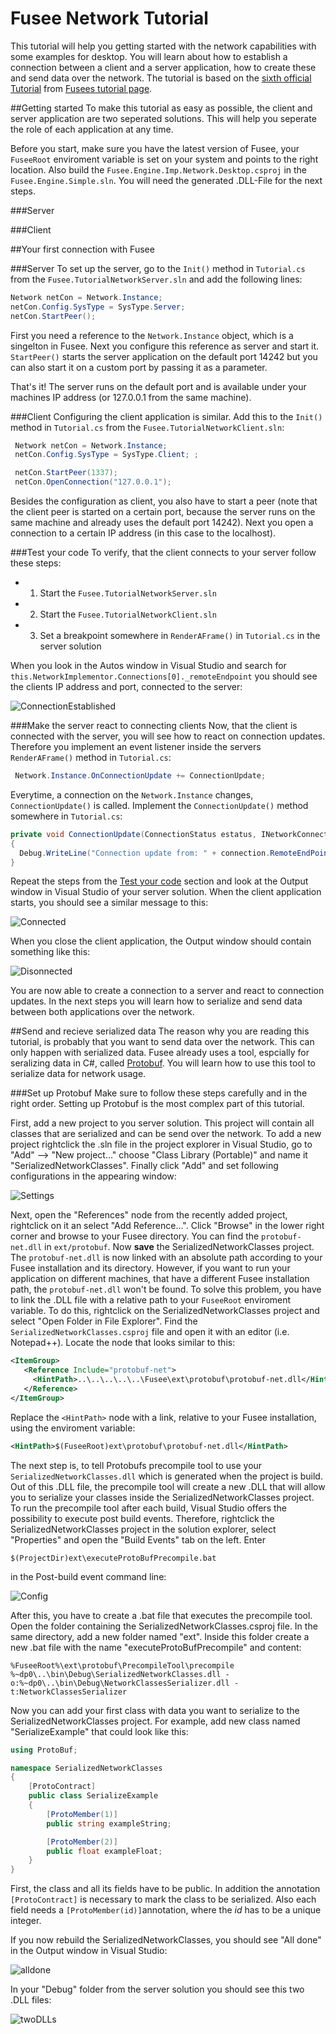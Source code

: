 # Fusee Network Tutorial
This tutorial will help you getting started with the network capabilities with some examples for desktop. 
You will learn about how to establish a connection between a client and a server application, how to create these and send data over the network. The tutorial is based on the [sixth official Tutorial](https://github.com/griestopf/Fusee.Tutorial/tree/master/Tutorial06) from [Fusees tutorial page](https://github.com/griestopf/Fusee.Tutorial).

##Getting started
To make this tutorial as easy as possible, the client and server application are two seperated solutions. This will help you seperate the role of each application at any time.

Before you start, make sure you have the latest version of Fusee, your ```FuseeRoot``` enviroment variable is set on your system and points to the right location. Also build the ```Fusee.Engine.Imp.Network.Desktop.csproj``` in the ```Fusee.Engine.Simple.sln```. You will need the generated .DLL-File for the next steps.

###Server

###Client

##Your first connection with Fusee

###Server
To set up the server, go to the ```Init()``` method in ```Tutorial.cs``` from the ```Fusee.TutorialNetworkServer.sln``` and add the following lines:

  ```C#
  Network netCon = Network.Instance;
  netCon.Config.SysType = SysType.Server;
  netCon.StartPeer();
  ```
First you need a reference to the ```Network.Instance``` object, which is a singelton in Fusee. Next you configure this reference as server and start it. ```StartPeer()``` starts the server application on the default port 14242 but you can also start it on a custom port by passing it as a parameter.

That's it! The server runs on the default port and is available under your machines IP address (or 127.0.0.1 from the same machine).

###Client
Configuring the client application is similar. Add this to the ```Init()``` method in ```Tutorial.cs``` from the ```Fusee.TutorialNetworkClient.sln```:

 ```C#
  Network netCon = Network.Instance;
  netCon.Config.SysType = SysType.Client; ;

  netCon.StartPeer(1337);
  netCon.OpenConnection("127.0.0.1");
  ```
  
 Besides the configuration as client, you also have to start a peer (note that the client peer is started on a certain port, because the server runs on the same machine and already uses the default port 14242). Next you open a connection to a certain IP address (in this case to the localhost).
 
###Test your code
 To verify, that the client connects to your server follow these steps:
 
 - 1. Start the ```Fusee.TutorialNetworkServer.sln```
 - 2. Start the ```Fusee.TutorialNetworkClient.sln```
 - 3. Set a breakpoint somewhere in ```RenderAFrame()``` in ```Tutorial.cs``` in the server solution
 
When you look in the Autos window in Visual Studio and search for ```this.NetworkImplementor.Connections[0]._remoteEndpoint``` you should see the clients IP address and port, connected to the server:

![ConnectionEstablished](img/1_ConnectionEstablished.JPG)


###Make the server react to connecting clients
Now, that the client is connected with the server, you will see how to react on connection updates. Therefore you implement an event listener inside the servers ```RenderAFrame()``` method in ```Tutorial.cs```:

 ```C#
  Network.Instance.OnConnectionUpdate += ConnectionUpdate;
 ```
Everytime, a connection on the ```Network.Instance``` changes, ```ConnectionUpdate()``` is called. Implement the ```ConnectionUpdate()``` method somewhere in ```Tutorial.cs```:

 ```C#
 private void ConnectionUpdate(ConnectionStatus estatus, INetworkConnection connection)
 {
   Debug.WriteLine("Connection update from: " + connection.RemoteEndPoint.Address + " which connected from port: " + connection.RemoteEndPoint.Port + ". Status: " + estatus);
 }
 ```
 
Repeat the steps from the [Test your code](#test-your-code) section and look at the Output window in Visual Studio of your server solution. When the client application starts, you should see a similar message to this:

![Connected](img/2_OnConnectionUpdateLog.JPG)

When you close the client application, the Output window should contain something like this:

![Disonnected](img/2.1_OnConnectionUpdateLog.JPG)


You are now able to create a connection to a server and react to connection updates. In the next steps you will learn how to serialize and send data between both applications over the network.

##Send and recieve serialized data
The reason why you are reading this tutorial, is probably that you want to send data over the network. This can only happen with serialized data. Fusee already uses a tool, espcially for seralizing data in C#, called [Protobuf](https://github.com/mgravell/protobuf-net). You will learn how to use this tool to serialize data for network usage.

###Set up Protobuf
Make sure to follow these steps carefully and in the right order. Setting up Protobuf is the most complex part of this tutorial.

First, add a new project to you server solution. This project will contain all classes that are serialized and can be send over the network. To add a new project rightclick the .sln file in the project explorer in Visual Studio, go to "Add" --> "New project..." choose "Class Library (Portable)" and name it "SerializedNetworkClasses". Finally click "Add" and set following configurations in the appearing window:

![Settings](img/3_ProjectConfig.JPG)

Next, open the "References" node from the recently added project, rightclick on it an select "Add Reference...". Click "Browse" in the lower right corner and browse to your Fusee directory. You can find the ```protobuf-net.dll``` in ```ext/protobuf```. Now **save** the SerializedNetworkClasses project. The ```protobuf-net.dll``` is now linked with an absolute path according to your Fusee installation and its directory. However, if you want to run your application on different machines, that have a different Fusee installation path, the ```protobuf-net.dll``` won't be found. To solve this problem, you have to link the .DLL file with a relative path to your ```FuseeRoot``` enviroment variable. To do this, rightclick on the SerializedNetworkClasses project and select "Open Folder in File Explorer". Find the ```SerializedNetworkClasses.csproj``` file and open it with an editor (i.e. Notepad++).
Locate the node that looks similar to this:

 ```XML
 <ItemGroup>
    <Reference Include="protobuf-net">
      <HintPath>..\..\..\..\..\Fusee\ext\protobuf\protobuf-net.dll</HintPath>
    </Reference>
 </ItemGroup> 
 ```
 
 Replace the ```<HintPath>``` node with a link, relative to your Fusee installation, using the enviroment variable:
 
 ```XML
 <HintPath>$(FuseeRoot)ext\protobuf\protobuf-net.dll</HintPath>
 ```

The next step is, to tell Protobufs precompile tool to use your ```SerializedNetworkClasses.dll``` which is generated when the project is build. Out of this .DLL file, the precompile tool will create a new .DLL that will allow you to serialize your classes inside the SerializedNetworkClasses project.
To run the precompile tool after each build, Visual Studio offers the possibility to execute post build events. Therefore, rightclick the SerializedNetworkClasses project in the solution explorer, select "Properties" and open the "Build Events" tab on the left.
Enter

```
$(ProjectDir)ext\executeProtoBufPrecompile.bat
```
in the Post-build event command line:

![Config](img/5_PostCompileConfig.JPG)

After this, you have to create a .bat file that executes the precompile tool. Open the folder containing the SerializedNetworkClasses.csproj file. In the same directory, add a new folder named "ext". Inside this folder create a new .bat file with the name "executeProtoBufPrecompile" and content:

```
%FuseeRoot%\ext\protobuf\PrecompileTool\precompile %~dp0\..\bin\Debug\SerializedNetworkClasses.dll -o:%~dp0\..\bin\Debug\NetworkClassesSerializer.dll -t:NetworkClassesSerializer
```

Now you can add your first class with data you want to serialize to the SerializedNetworkClasses project. For example, add new class named "SerializeExample" that could look like this:

```C#
using ProtoBuf;

namespace SerializedNetworkClasses
{
    [ProtoContract]
    public class SerializeExample
    {
        [ProtoMember(1)]
        public string exampleString;

        [ProtoMember(2)]
        public float exampleFloat;
    }
}
```

First, the class and all its fields have to be public. In addition the annotation ```[ProtoContract]``` is necessary to mark the class to be serialized. Also each field needs a ```[ProtoMember(id)]```annotation, where the *id* has to be a unique integer.

If you now rebuild the SerializedNetworkClasses, you should see "All done" in the Output window in Visual Studio:

![alldone](img/6_PostCompile.JPG)

In your "Debug" folder from the server solution you should see this two .DLL files:

![twoDLLs](img/6.1_dlls.JPG)
